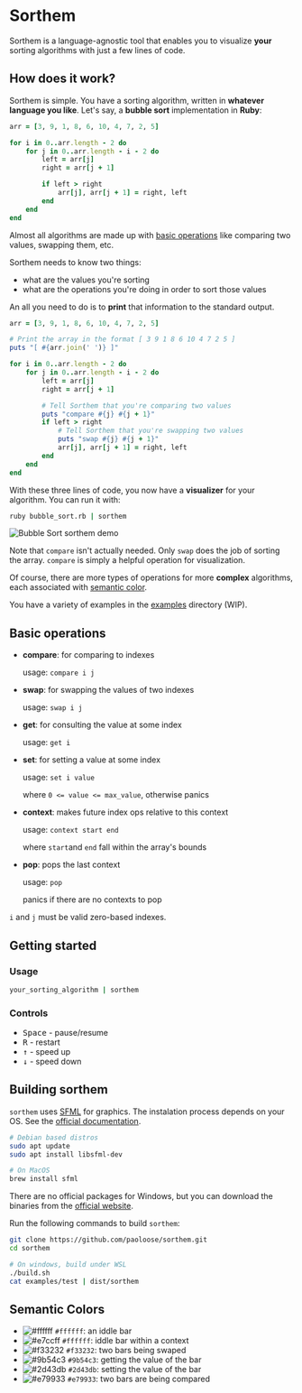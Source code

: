 <!-- markdownlint-disable MD033 -->
# Sorthem

Sorthem is a language-agnostic tool that enables you to visualize **your**
sorting algorithms with just a few lines of code.

## How does it work?

Sorthem is simple. You have a sorting algorithm, written in **whatever
language you like**. Let's say, a **bubble sort** implementation in **Ruby**:

```ruby
arr = [3, 9, 1, 8, 6, 10, 4, 7, 2, 5]

for i in 0..arr.length - 2 do
    for j in 0..arr.length - i - 2 do
        left = arr[j]
        right = arr[j + 1]

        if left > right
            arr[j], arr[j + 1] = right, left
        end
    end
end
```

Almost all algorithms are made up with [basic operations](#basic-operations)
like comparing two values, swapping them, etc.

Sorthem needs to know two things:

- what are the values you're sorting
- what are the operations you're doing in order to sort those values

An all you need to do is to **print** that information to the standard output.

```ruby
arr = [3, 9, 1, 8, 6, 10, 4, 7, 2, 5]

# Print the array in the format [ 3 9 1 8 6 10 4 7 2 5 ]
puts "[ #{arr.join(' ')} ]"

for i in 0..arr.length - 2 do
    for j in 0..arr.length - i - 2 do
        left = arr[j]
        right = arr[j + 1]

        # Tell Sorthem that you're comparing two values
        puts "compare #{j} #{j + 1}"
        if left > right
            # Tell Sorthem that you're swapping two values
            puts "swap #{j} #{j + 1}"
            arr[j], arr[j + 1] = right, left
        end
    end
end
```

With these three lines of code, you now have a **visualizer** for your
algorithm. You can run it with:

```bash
ruby bubble_sort.rb | sorthem
```

![Bubble Sort sorthem demo](./assets/demo.gif)

Note that `compare` isn't actually needed. Only `swap` does the job of sorting
the array. `compare` is simply a helpful operation for visualization.

Of course, there are more types of operations for more **complex** algorithms,
each associated with [semantic color](#semantic-colors).

You have a variety of examples in the [examples](./examples/) directory (WIP).

## Basic operations

- **compare**: for comparing to indexes

  usage: `compare i j`

- **swap**: for swapping the values of two indexes

  usage: `swap i j`

- **get**: for consulting the value at some index

  usage: `get i`

- **set**: for setting a value at some index

  usage: `set i value`

  where `0 <= value <= max_value`, otherwise panics

- **context**: makes future index ops relative to this context

  usage: `context start end`

  where `start`and `end` fall within the array's bounds

- **pop**: pops the last context

  usage: `pop`

  panics if there are no contexts to pop

`i` and `j` must be valid zero-based indexes.

## Getting started

### Usage

```bash
your_sorting_algorithm | sorthem
```

### Controls

- <kbd>Space</kbd> - pause/resume
- <kbd>R</kbd> - restart
- <kbd>&uparrow;</kbd> - speed up
- <kbd>&downarrow;</kbd> - speed down

## Building sorthem

`sorthem` uses [SFML](https://www.sfml-dev.org/) for graphics. The instalation
process depends on your OS. See the [official documentation](https://www.sfml-dev.org/tutorials/latest).

```bash
# Debian based distros
sudo apt update
sudo apt install libsfml-dev

# On MacOS
brew install sfml
```

There are no official packages for Windows, but you can download the binaries
from the [official website](https://www.sfml-dev.org/download/sfml/2.5.1/).

Run the following commands to build `sorthem`:

```bash
git clone https://github.com/paoloose/sorthem.git
cd sorthem

# On windows, build under WSL
./build.sh
cat examples/test | dist/sorthem
```

## Semantic Colors

- ![#ffffff](https://placehold.co/15x15/ffffff/ffffff.png) `#ffffff`: an iddle bar
- ![#e7ccff](https://placehold.co/15x15/e7ccff/e7ccff.png) `#ffffff`: iddle bar within a context
- ![#f33232](https://placehold.co/15x15/f33232/f33232.png) `#f33232`: two bars being swaped
- ![#9b54c3](https://placehold.co/15x15/9b54c3/9b54c3.png) `#9b54c3`: getting the value of the bar
- ![#2d43db](https://placehold.co/15x15/2d43db/2d43db.png) `#2d43db`: setting the value of the bar
- ![#e79933](https://placehold.co/15x15/e79933/e79933.png) `#e79933`: two bars are being compared
